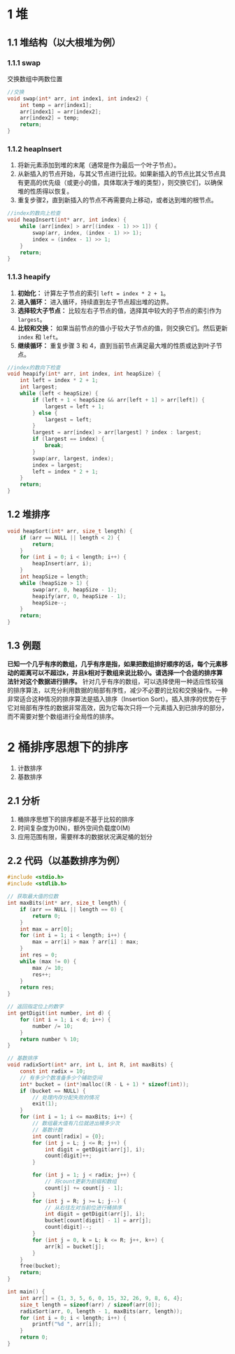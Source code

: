 # 1  堆
## 1.1  堆结构（以大根堆为例）
### 1.1.1  swap
交换数组中两数位置
```c
//交换
void swap(int* arr, int index1, int index2) {
    int temp = arr[index1];
    arr[index1] = arr[index2];
    arr[index2] = temp;
    return;
}
```

### 1.1.2  heapInsert
1. 将新元素添加到堆的末尾（通常是作为最后一个叶子节点）。
2. 从新插入的节点开始，与其父节点进行比较。如果新插入的节点比其父节点具有更高的优先级（或更小的值，具体取决于堆的类型），则交换它们，以确保堆的性质得以恢复。
3. 重复步骤2，直到新插入的节点不再需要向上移动，或者达到堆的根节点。
```c
//index的数向上检查
void heapInsert(int* arr, int index) {
    while (arr[index] > arr[(index - 1) >> 1]) {
        swap(arr, index, (index - 1) >> 1);
        index = (index - 1) >> 1;
    }
    return;
}
```

### 1.1.3  heapify
1. **初始化：** 计算左子节点的索引 `left = index * 2 + 1`。
2. **进入循环：** 进入循环，持续直到左子节点超出堆的边界。
3. **选择较大子节点：** 比较左右子节点的值，选择其中较大的子节点的索引作为 `largest`。
4. **比较和交换：** 如果当前节点的值小于较大子节点的值，则交换它们。然后更新 `index` 和 `left`。
5. **继续循环：** 重复步骤 3 和 4，直到当前节点满足最大堆的性质或达到叶子节点。
```c
//index的数向下检查
void heapify(int* arr, int index, int heapSize) {
    int left = index * 2 + 1;
    int largest;
    while (left < heapSize) {
        if (left + 1 < heapSize && arr[left + 1] > arr[left]) {
            largest = left + 1;
        } else {
            largest = left;
        }
        largest = arr[index] > arr[largest] ? index : largest;
        if (largest == index) {
            break;
        }
        swap(arr, largest, index);
        index = largest;
        left = index * 2 + 1;
    }
    return;
}
```

## 1.2  堆排序
```c
void heapSort(int* arr, size_t length) {
    if (arr == NULL || length < 2) {
        return;
    }
    for (int i = 0; i < length; i++) {
        heapInsert(arr, i);
    }
    int heapSize = length;
    while (heapSize > 1) {
        swap(arr, 0, heapSize - 1);
        heapify(arr, 0, heapSize - 1);
        heapSize--;
    }
    return;
}
```

## 1.3  例题
**已知一个几乎有序的数组，几乎有序是指，如果把数组排好顺序的话，每个元素移动的距离可以不超过k，并且k相对于数组来说比较小。请选择一个合适的排序算法针对这个数据进行排序。**
针对几乎有序的数组，可以选择使用一种适应性较强的排序算法，以充分利用数据的局部有序性，减少不必要的比较和交换操作。一种非常适合这种情况的排序算法是插入排序（Insertion Sort）。插入排序的优势在于它对局部有序性的数据非常高效，因为它每次只将一个元素插入到已排序的部分，而不需要对整个数组进行全局性的排序。

# 2  桶排序思想下的排序
1. 计数排序
2. 基数排序

## 2.1  分析
1. 桶排序思想下的排序都是不基于比较的排序
2. 时间复杂度为0(N)，额外空间负载度0(M)
3. 应用范围有限，需要样本的数据状况满足桶的划分

## 2.2  代码（以基数排序为例）
```c
#include <stdio.h>
#include <stdlib.h>

// 获取最大值的位数
int maxBits(int* arr, size_t length) {
    if (arr == NULL || length == 0) {
        return 0;
    }
    int max = arr[0];
    for (int i = 1; i < length; i++) {
        max = arr[i] > max ? arr[i] : max;
    }
    int res = 0;
    while (max != 0) {
        max /= 10;
        res++;
    }
    return res;
}

// 返回指定位上的数字
int getDigit(int number, int d) {
    for (int i = 1; i < d; i++) {
        number /= 10;
    }
    return number % 10;
}

// 基数排序
void radixSort(int* arr, int L, int R, int maxBits) {
    const int radix = 10;
    // 有多少个数准备多少个辅助空间
    int* bucket = (int*)malloc((R - L + 1) * sizeof(int));
    if (bucket == NULL) {
        // 处理内存分配失败的情况
        exit(1);
    }
    for (int i = 1; i <= maxBits; i++) {
        // 数组最大值有几位就进出桶多少次
        // 基数计数
        int count[radix] = {0};
        for (int j = L; j <= R; j++) {
            int digit = getDigit(arr[j], i);
            count[digit]++;
        }

        for (int j = 1; j < radix; j++) {
            // 将count更新为前缀和数组
            count[j] += count[j - 1];
        }
        for (int j = R; j >= L; j--) {
            // 从右往左对当前位进行桶排序
            int digit = getDigit(arr[j], i);
            bucket[count[digit] - 1] = arr[j];
            count[digit]--;
        }
        for (int j = 0, k = L; k <= R; j++, k++) {
            arr[k] = bucket[j];
        }
    }
    free(bucket);
    return;
}

int main() {
    int arr[] = {1, 3, 5, 6, 0, 15, 32, 26, 9, 8, 6, 4};
    size_t length = sizeof(arr) / sizeof(arr[0]);
    radixSort(arr, 0, length - 1, maxBits(arr, length));
    for (int i = 0; i < length; i++) {
        printf("%d ", arr[i]);
    }
    return 0;
}
```


